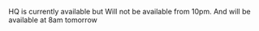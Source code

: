 HQ is currently available but
Will not be available from 10pm.
And will be available at 8am tomorrow 
